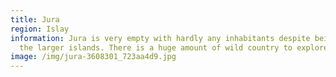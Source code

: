 ```yaml
---
title: Jura
region: Islay
information: Jura is very empty with hardly any inhabitants despite being one of
  the larger islands. There is a huge amount of wild country to explore.
image: /img/jura-3608301_723aa4d9.jpg
---
```

